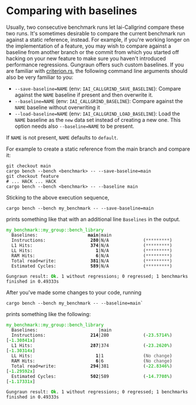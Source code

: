 <!-- markdownlint-disable MD041 MD033 -->
# Comparing with baselines

Usually, two consecutive benchmark runs let Iai-Callgrind compare these two
runs. It's sometimes desirable to compare the current benchmark run against a
static reference, instead. For example, if you're working longer on the
implementation of a feature, you may wish to compare against a baseline from
another branch or the commit from which you started off hacking on your new
feature to make sure you haven't introduced performance regressions.
Gungraun offers such custom baselines. If you are familiar with
[criterion.rs](https://bheisler.github.io/criterion.rs/book/user_guide/command_line_options.html#baselines),
the following command line arguments should also be very familiar to you:

- `--save-baseline=NAME` (env: `IAI_CALLGRIND_SAVE_BASELINE`): Compare against
  the `NAME` baseline if present and then overwrite it.
- `--baseline=NAME` (env: `IAI_CALLGRIND_BASELINE`): Compare against the `NAME`
  baseline without overwriting it
- `--load-baseline=NAME` (env: `IAI_CALLGRIND_LOAD_BASELINE`): Load the `NAME`
  baseline as the `new` data set instead of creating a new one. This option
  needs also `--baseline=NAME` to be present.

If `NAME` is not present, `NAME` defaults to `default`.

For example to create a static reference from the main branch and compare it:

```shell
git checkout main
cargo bench --bench <benchmark> -- --save-baseline=main
git checkout feature
# ... HACK ... HACK
cargo bench --bench <benchmark> -- --baseline main
```

Sticking to the above execution sequence,

```shell
cargo bench --bench my_benchmark -- --save-baseline=main
```

prints something like that with an additional line `Baselines` in the output.

<pre><code class="hljs"><span style="color:#0A0">my_benchmark::my_group::bench_library</span>
  Baselines:        <b>           main</b>|main
  Instructions:     <b>            280</b>|N/A             (<span style="color:#555">*********</span>)
  L1 Hits:          <b>            374</b>|N/A             (<span style="color:#555">*********</span>)
  LL Hits:          <b>              1</b>|N/A             (<span style="color:#555">*********</span>)
  RAM Hits:         <b>              6</b>|N/A             (<span style="color:#555">*********</span>)
  Total read+write: <b>            381</b>|N/A             (<span style="color:#555">*********</span>)
  Estimated Cycles: <b>            589</b>|N/A             (<span style="color:#555">*********</span>)

Gungraun result: <b><span style="color:#0A0">Ok</span></b>. 1 without regressions; 0 regressed; 1 benchmarks finished in 0.49333s</code></pre>

After you've made some changes to your code, running

```shell
cargo bench --bench my_benchmark -- --baseline=main`
```

prints something like the following:

<pre><code class="hljs"><span style="color:#0A0">my_benchmark::my_group::bench_library</span>
  Baselines:                       |main
  Instructions:     <b>            214</b>|280             (<b><span style="color:#42c142">-23.5714%</span></b>) [<b><span style="color:#42c142">-1.30841x</span></b>]
  L1 Hits:          <b>            287</b>|374             (<b><span style="color:#42c142">-23.2620%</span></b>) [<b><span style="color:#42c142">-1.30314x</span></b>]
  LL Hits:          <b>              1</b>|1               (<span style="color:#555">No change</span>)
  RAM Hits:         <b>              6</b>|6               (<span style="color:#555">No change</span>)
  Total read+write: <b>            294</b>|381             (<b><span style="color:#42c142">-22.8346%</span></b>) [<b><span style="color:#42c142">-1.29592x</span></b>]
  Estimated Cycles: <b>            502</b>|589             (<b><span style="color:#42c142">-14.7708%</span></b>) [<b><span style="color:#42c142">-1.17331x</span></b>]

Gungraun result: <b><span style="color:#0A0">Ok</span></b>. 1 without regressions; 0 regressed; 1 benchmarks finished in 0.49333s</code></pre>
